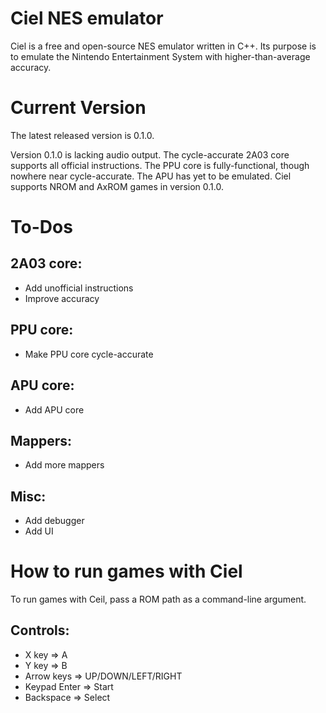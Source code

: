 # Ciel NES emulator

Ciel is a free and open-source NES emulator written in C++.
Its purpose is to emulate the Nintendo Entertainment System with higher-than-average accuracy.

# Current Version

The latest released version is 0.1.0.

Version 0.1.0 is lacking audio output.
The cycle-accurate 2A03 core supports all official instructions.
The PPU core is fully-functional, though nowhere near cycle-accurate.
The APU has yet to be emulated.
Ciel supports NROM and AxROM games in version 0.1.0.

# To-Dos

## 2A03 core:
* Add unofficial instructions
* Improve accuracy

## PPU core:
* Make PPU core cycle-accurate

## APU core:
* Add APU core

## Mappers:
* Add more mappers

## Misc:
* Add debugger
* Add UI

# How to run games with Ciel

To run games with Ceil, pass a ROM path as a command-line argument.

## Controls:
* X key => A
* Y key => B
* Arrow keys => UP/DOWN/LEFT/RIGHT
* Keypad Enter => Start
* Backspace => Select
